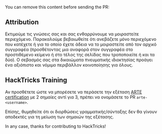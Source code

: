 You can remove this content before sending the PR:

## Attribution
Εκτιμούμε τις γνώσεις σας και σας ενθαρρύνουμε να μοιραστείτε περιεχόμενο. Παρακαλούμε βεβαιωθείτε ότι ανεβάζετε μόνο περιεχόμενο που κατέχετε ή για το οποίο έχετε άδεια να το μοιραστείτε από τον αρχικό συγγραφέα (προσθέτοντας μια αναφορά στον συγγραφέα στο προστιθέμενο κείμενο ή στο τέλος της σελίδας που τροποποιείτε ή και τα δύο). Ο σεβασμός σας στα δικαιώματα πνευματικής ιδιοκτησίας προάγει ένα αξιόπιστο και νόμιμο περιβάλλον κοινοποίησης για όλους.

## HackTricks Training
Αν προσθέτετε ώστε να μπορέσετε να περάσετε την εξέταση [ARTE certification](https://training.hacktricks.xyz/courses/arte) με 2 σημαίες αντί για 3, πρέπει να ονομάσετε το PR `arte-<username>`.

Επίσης, θυμηθείτε ότι οι διορθώσεις γραμματικής/σύνταξης δεν θα γίνουν αποδεκτές για τη μείωση των σημαιών της εξέτασης.

In any case, thanks for contributing to HackTricks!
